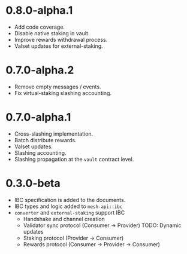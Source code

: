 # 0.8.0-alpha.1

- Add code coverage.
- Disable native staking in vault.
- Improve rewards withdrawal process.
- Valset updates for external-staking.

# 0.7.0-alpha.2

- Remove empty messages / events.
- Fix virtual-staking slashing accounting.

# 0.7.0-alpha.1

- Cross-slashing implementation.
- Batch distribute rewards.
- Valset updates.
- Slashing accounting.
- Slashing propagation at the `vault` contract level.

# 0.3.0-beta

- IBC specification is added to the documents.
- IBC types and logic added to `mesh-api::ibc`
- `converter` and `external-staking` support IBC
  - Handshake and channel creation
  - Validator sync protocol (Consumer -> Provider)
    TODO: Dynamic updates
  - Staking protocol (Provider -> Consumer)
  - Rewards protocol (Consumer -> Provider -> Consumer)
